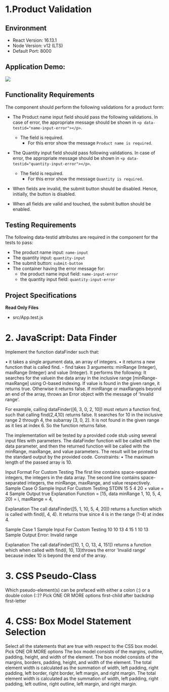 # 1.Product Validation

## Environment

- React Version: 16.13.1
- Node Version: v12 (LTS)
- Default Port: 8000

## Application Demo:

![](https://hrcdn.net/s3_pub/istreet-assets/MPf0G1ka7KOzHYWPq_Q81A/product-validation.gif)

## Functionality Requirements

The component should perform the following validations for a product form:

- The Product name input field should pass the following validations. In case of error, the appropriate message should be shown in `<p data-testid="name-input-error"></p>`.

  - The field is required.
    - For this error show the message `Product name is required`.

- The Quantity input field should pass following validations. In case of error, the appropriate message should be shown in `<p data-testid="quantity-input-error"></p>`.

  - The field is required.
    - For this error show the message `Quantity is required`.

- When fields are invalid, the submit button should be disabled. Hence, initially, the button is disabled.
- When all fields are valid and touched, the submit button should be enabled.

## Testing Requirements

The following data-testid attributes are required in the component for the tests to pass:

- The product name input: `name-input`
- The quantity input: `quantity-input`
- The submit button: `submit-button`
- The container having the error message for:
  - the product name input field: `name-input-error`
  - the quantity input field: `quantity-input-error`

## Project Specifications

**Read Only Files**

- src/App.test.js

# 2. JavaScript: Data Finder

Implement the function dataFinder such that:

• it takes a single argument data, an array of integers.
• it returns a new function that is called find. - find takes 3 arguments: minRange (Integer), maxRange (Integer) and value (Integer). It performs the following:
It searches for the valuein the data array in the inclusive range [minRange- maxRange] using O-based indexing. If value is found in the given range, it returns true. Otherwise it returns false.
If minRange or maxRangeis beyond an end of the array, throws an Error object with the message of 'Invalid range'.

For example, calling dataFinder([6, 3, 0, 2, 10]) must return a function find, such that calling find(2,4,10) returns false. It searches for 10 in the inclusive range 2 through 4, the subarray [3, 0, 2]. It is not found in the given range as it lies at index 6. So the function returns false.

The implementation will be tested by a provided code stub using several input files with parameters. The dataFinder function will be called with the data parameter, and then the returned function will be called with the minRange, maxRange, and value parameters. The result will be printed to the standard output by the provided code.
Constraints:
• The maximum length of the passed array is 10.

Input Format For Custom Testing
The first line contains space-separated integers, the integers in the data array.
The second line contains space-separated integers, the minRange, maxRange, and value respectively.
Sample Case O
Sample Input For Custom Testing
STDIN
15 5 4 20 +
value = 4
Sample Output
true
Explanation
Function
= [15,
data
minRange
1, 10, 5, 4, 20)
= i, maxRange = 4,

Explanation
The call dataFinder([5, 1, 10, 5, 4, 20]) returns a function which is called with find(l, 4, 4). It returns true since 4 is in the range (1-4) at index 4.

Sample Case 1
Sample Input For Custom Testing
10 10 13 4 15
1 10 13
Sample Output
Error: Invalid range

Explanation
The call dataFinder([10, 1, O, 13, 4, 151]) returns a function which when called with find(l, 10, 13)throws the error 'Invalid range' because index 10 is beyond the end of the array.

# 3. CSS Pseudo-Class

Which pseudo-element(s) can be prefaced with either a colon (:) or a double colon (::)?
Pick ONE OR MORE options
first-child
after
backdrop
first-letter

# 4. CSS: Box Model Statement Selection

Select all the statements that are true with respect to the CSS box model.
Pick ONE OR MORE options
The box model consists of the margins, outline, padding, height, and width of the element.
The box model consists of the margins, borders, padding, height, and width of the element.
The total element width is calculated as the summation of width, left padding, right padding, left border, right border, left margin, and right margin.
The total element width is calculated as the summation of width, left padding, right padding, left outline, right outline, left margin, and right margin.
